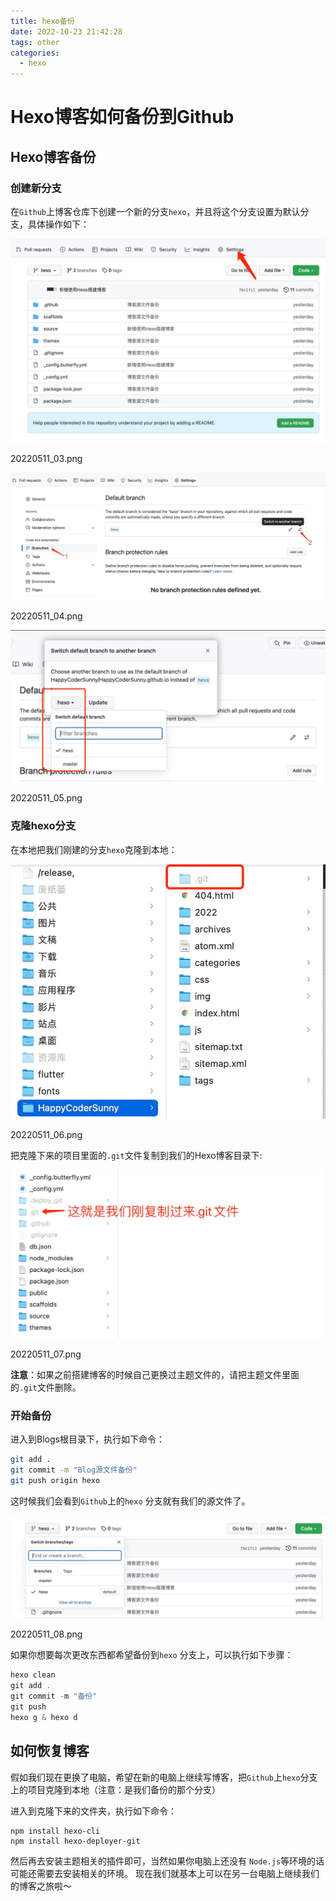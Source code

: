 ```yaml
---
title: hexo备份
date: 2022-10-23 21:42:28
tags: other
categories:
  - hexo
---
```


# Hexo博客如何备份到Github

## Hexo博客备份

### 创建新分支

在`Github`上博客仓库下创建一个新的分支`hexo`，并且将这个分支设置为默认分支，具体操作如下：

![img](hexo%E5%A4%87%E4%BB%BD/1642508-61f52f7ed4251885.png)

20220511_03.png



![img](hexo%E5%A4%87%E4%BB%BD/1642508-18cbfa4d2b1dac53.png)

20220511_04.png



![img](hexo%E5%A4%87%E4%BB%BD/1642508-b13c0790e40c52ae.png)

20220511_05.png



### 克隆hexo分支

在本地把我们刚建的分支`hexo`克隆到本地：

![img](hexo%E5%A4%87%E4%BB%BD/1642508-e87f19cfc93ffa94.png)

20220511_06.png


把克隆下来的项目里面的`.git`文件复制到我们的Hexo博客目录下:

![img](hexo%E5%A4%87%E4%BB%BD/1642508-42e7569d97440356.png)

20220511_07.png


**注意**：如果之前搭建博客的时候自己更换过主题文件的，请把主题文件里面的`.git`文件删除。



### 开始备份

进入到Blogs根目录下，执行如下命令：



```bash
git add .
git commit -m "Blog源文件备份"
git push origin hexo
```

这时候我们会看到`Github`上的`hexo` 分支就有我们的源文件了。

![img](hexo%E5%A4%87%E4%BB%BD/1642508-4fb324fec7446605.png)

20220511_08.png


如果你想要每次更改东西都希望备份到`hexo` 分支上，可以执行如下步骤：





```csharp
hexo clean
git add .
git commit -m "备份"
git push
hexo g & hexo d
```

## 如何恢复博客

假如我们现在更换了电脑，希望在新的电脑上继续写博客，把`Github`上`hexo`分支上的项目克隆到本地（注意：是我们备份的那个分支）

进入到克隆下来的文件夹，执行如下命令：



```undefined
npm install hexo-cli
npm install hexo-deployer-git
```

然后再去安装主题相关的插件即可，当然如果你电脑上还没有 `Node.js`等环境的话可能还需要去安装相关的环境。
现在我们就基本上可以在另一台电脑上继续我们的博客之旅啦～